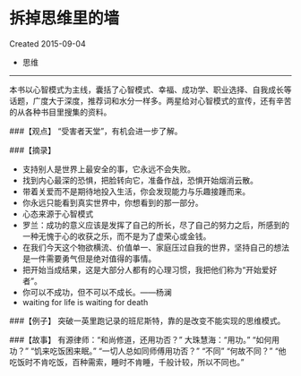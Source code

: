 # 拆掉思维里的墙
Created 2015-09-04

* 思维

---

本书以心智模式为主线，囊括了心智模式、幸福、成功学、职业选择、自我成长等话题，广度大于深度，推荐词和水分一样多。两星给对心智模式的宣传，还有辛苦的从各种书目里搜集的资料。

###【观点】
“受害者天堂”，有机会进一步了解。

###【摘录】

* 支持别人是世界上最安全的事，它永远不会失败。
* 找到内心最深的恐惧，把脸转向它，准备作战，恐惧开始烟消云散。
* 带着关爱而不是期待地投入生活，你会发现能力与乐趣接踵而来。
* 你永远只能看到真实世界中，你想看到的那一部分。
* 心态来源于心智模式
* 罗兰：成功的意义应该是发挥了自己的所长，尽了自己的努力之后，所感到的一种无愧于心的收获之乐，而不是为了虚荣心或金钱。
* 在我们今天这个物欲横流、价值单一、家庭压过自我的世界，坚持自己的想法是一件需要勇气但是绝对值得的事情。
* 把开始当成结果，这是大部分人都有的心理习惯，我把他们称为“开始爱好者”。
* 你可以不成功，但不可以不成长。——杨澜
* waiting for life is waiting for death

###【例子】
突破一英里跑记录的班尼斯特，靠的是改变不能实现的思维模式。

###【故事】
有源律师：“和尚修道，还用功否？”
大珠慧海：“用功。”
“如何用功？”
“饥来吃饭困来眠。”
“一切人总如同师傅用功否？”
“不同”
“何故不同？”
“他吃饭时不肯吃饭，百种需索，睡时不肯睡，千般计较，所以不同也。”